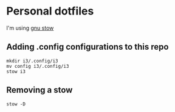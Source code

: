 # Personal dotfiles

I'm using [gnu stow](https://www.gnu.org/software/stow/)


## Adding .config configurations to this repo

```
mkdir i3/.config/i3
mv config i3/.config/i3
stow i3
```


## Removing a stow

`stow -D`
